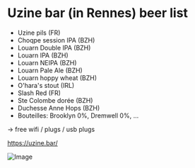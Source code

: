 # Uzine bar (in Rennes) beer list

* Uzine pils (FR)
* Choqpe session IPA (BZH)
* Louarn Double IPA (BZH)
* Louarn IPA (BZH)
* Louarn NEIPA (BZH)
* Louarn Pale Ale (BZH)
* Louarn hoppy wheat (BZH)
* O'hara's stout (IRL)
* Slash Red (FR)
* Ste Colombe dorée (BZH)
* Duchesse Anne Hops (BZH)
* Bouteilles: Brooklyn 0%, Dremwell 0%, ...

-> free wifi / plugs / usb plugs

https://uzine.bar/

![Image](http://uzine.bar/wp-content/uploads/2021/10/logo-uzine_300.jpg)
